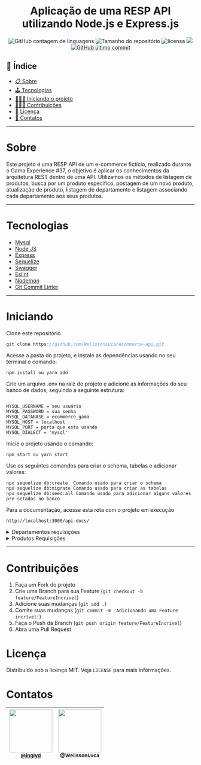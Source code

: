 <h1 align="center">Aplicação de uma RESP API utilizando Node.js e Express.js</h1>
<div align="center">
 <img alt="GitHub contagem de linguagens" src="https://img.shields.io/github/languages/count/WelissonLuca/ecommerce-api?color=%2304D361&style=plastic">

  <img alt="Tamanho do repositório" src="https://img.shields.io/github/languages/code-size/WelissonLuca/ecommerce-api?style=plastic">

  <img alt="licensa" src="https://img.shields.io/github/license/WelissonLuca/ecommerce-api?style=plastic">

  <img src="https://img.shields.io/github/forks/WelissonLuca/ecommerce-api?style=plastic">

<a href="https://github.com/WelissonLuca/FoodFy/tree/master/commits/master">
    <img alt="GitHub último commit" src="https://img.shields.io/github/last-commit/WelissonLuca/ecommerce-api?style=plastic">
  </a>

</div>

## 📕 Índice

- [📋 Sobre](#Sobre)
- [🕹 Tecnologias](#Tecnologias)
- [🧑🏽‍💻 Iniciando o projeto](#Iniciando)
- [👨🏽‍🔧 Contribuições](#Contribuições)
- [📝 Licença](#Licença)
- [🦸 Contatos](#Contatos)

<hr>

<!-- About -->

# Sobre

<p align="left"> Este projeto é uma RESP API de um e-commerce fictício, realizado durante o Gama Experience #37, o objetivo é aplicar os conhecimentos da arquitetura REST dentro de uma API. Utilizamos os métodos de listagem de produtos, busca por um produto especifico, postagem de um novo produto, atualização de produto, listagem de departamento e listagem associando cada departamento aos seus produtos.  </p>

<hr>

<!-- TECHNOLOGIES -->

# Tecnologias 

- [Mysql](https://www.mysql.com/)
- [Node JS](https://nodejs.org/en/)
- [Express](https://expressjs.com/pt-br/)
- [Sequelize](https://sequelize.org/)
- [Swagger](https://swagger.io/)
- [Eslint](https://eslint.org/)
- [Nodemon](https://www.npmjs.com/package/nodemon)
- [Git Commit Linter](https://www.npmjs.com/package/git-commit-msg-linter)

<hr>

<!-- TECHNOLOGIES -->

# Iniciando

Clone este repositório

```javascript
git clone https://github.com/WelissonLuca/ecommerce-api.git

```

Acesse a pasta do projeto, e instale as dependências usando no seu terminal o comando:

```npm
npm install ou yarn add
```

Crie um arquivo .env na raiz do projeto e adicione as informações do seu banco de dados, seguindo a seguinte estrutura:

```env

MYSQL_USERNAME = seu usuário
MYSQL_PASSWORD = sua senha
MYSQL_DATABASE = ecommerce_gama
MYSQL_HOST = localhost
MYSQL_PORT = porta que esta usando
MYSQL_DIALECT = 'mysql'
```

Inicie o projeto usando o comando:

```npm
npm start ou yarn start
```

Use os seguintes comandos para criar o schema, tabelas e adicionar valores:

```npm
npx sequelize db:create  Comando usado para criar o schema
npx sequelize db:migrate Comando usado para criar as tabelas
npx sequelize db:seed:all Comando usado para adicionar alguns valores pre setados no banco
```

Para a documentação, acesse esta rota com o projeto em execução

```url
http://localhost:3000/api-docs/
```

<details>
 <summary>Departamentos requisições</summary>
 Para criar um departamento faça uma requisição do tipo POST na rota:

```
http://localhost:3000/departaments
```

Envie pela requisição os dados:

```json
 "name": "Departament name"
```

Para listar todos os departamentos faça uma requisição do tipo GET na rota:

```url
http://localhost:3000/departaments
```

Para listar todos os produtos cadastrados em um departamento especifico faça uma requisição do GET passando o id do departamento desejado para a rota:

```url
http://localhost:3000/departaments/:id
```

</details>

<details>
<summary>Produtos Requisições</summary>
Para criar um produto faça uma requisição do tipo POST na rota:

```
http://localhost:3000/products
```

Envie pela requisição os dados:

```json
   "name": "product name",
   "description": "product description",
   "price": "1000",
   "is_available": "sim",
   "amount": 4,
   "departament": 1
```

Para listar todos os produtos faça uma requisição do tipo GET na rota:

```url
http://localhost:3000/products
```

Para listar um produto especifico faça uma requisição do tipo GET passando o id do produto desejado para a rota:

```url
http://localhost:3000/product/:id
```

</details>
<hr>

<!-- CONTRIBUTING -->

# Contribuições

1. Faça um Fork do projeto
2. Crie uma Branch para sua Feature (`git checkout -b feature/FeatureIncrivel`)
3. Adicione suas mudanças (`git add .`)
4. Comite suas mudanças (`git commit -m 'Adicionando uma Feature incrível!`)
5. Faça o Push da Branch (`git push origin feature/FeatureIncrivel`)
6. Abra uma Pull Request

<!-- LICENSE -->

# Licença

Distribuído sob a licença MIT. Veja `LICENSE` para mais informações.

<!-- CONTACT -->

# Contatos

| [<img src="https://avatars.githubusercontent.com/u/33432680?v=4" width="115"><br><small>@inglyd</small>](https://github.com/inglyd) | [<img src="https://avatars.githubusercontent.com/u/62263143?v=4" width="115"><br><sub>@WelissonLuca</sub>](https://github.com/WelissonLuca) |
| :---------------------------------------------------------------------------------------------------------------------------------: | :-----------------------------------------------------------------------------------------------------------------------------------------: |
